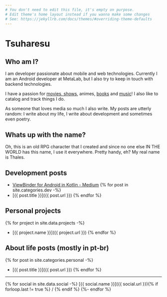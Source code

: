 ```yaml
---
# You don't need to edit this file, it's empty on purpose.
# Edit theme's home layout instead if you wanna make some changes
# See: https://jekyllrb.com/docs/themes/#overriding-theme-defaults
---
```


# Tsuharesu

## Who am I?

I am developer passionate about mobile and web technologies. Currently I am an Android
developer at MetaLab, but I also try to keep in touch with backend technologies.

I have a passion for [movies, shows](https://trakt.tv/users/tsuharesu), animes, [books](https://www.goodreads.com/tsuharesu
) and [music](https://www.last.fm/user/tsuharesu)! I also like to catalog and
track things I do.

As someone that loves media so much I also write. My posts are utterly random: I write about my
life, I write about development and sometimes even poetry.

## Whats up with the name?
Oh, this is an old RPG character that I created and since no one else IN THE WORLD has this name,
I use it everywhere. Pretty handy, eh? My real name is Thales.

## Development posts
* [ViewBinder for Android in
  Kotlin - Medium](https://medium.com/making-internets/viewbinder-for-android-in-kotlin-abbeae67fab3#.je8w00qx3)
{% for post in site.categories.dev -%}
* [{{ post.title }}]({{ post.url }})
{% endfor %}

## Personal projects
{% for project in site.data.projects -%}
* [{{ project.name }}]({{ project.url }})
{% endfor %}

## About life posts (mostly in pt-br)
{% for post in site.categories.personal -%}
* [{{ post.title }}]({{ post.url }})
{% endfor %}

<hr />
<footer markdown="1">
{% for social in site.data.social -%}
[{{ social.name }}]({{ social.url }}){% if forloop.last != true %} / {% endif %}
{%- endfor %}
</footer>

